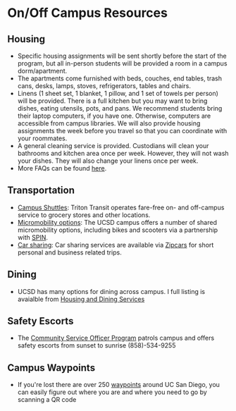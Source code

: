 # On/Off Campus Resources

## Housing
* Specific housing assignments will be sent shortly before the start of the program, but all in-person students will be provided a room in a campus dorm/apartment.
* The apartments come furnished with beds, couches, end tables, trash cans, desks, lamps, stoves, refrigerators, tables and chairs.
* Linens (1 sheet set, 1 blanket, 1 pillow, and 1 set of towels per person) will be provided. There is a full kitchen but you may want to bring dishes, eating utensils, pots, and pans. We recommend students bring their laptop computers, if you have one. Otherwise, computers are accessible from campus libraries. We will also provide housing assignments the week before you travel so that you can coordinate with your roommates.
* A general cleaning service is provided. Custodians will clean your bathrooms and kitchen area once per week. However, they will not wash your dishes. They will also change your linens once per week.
* More FAQs can be found [here](https://grad.ucsd.edu/diversity/programs/stars/faq.html).

## Transportation
* [Campus Shuttles](https://transportation.ucsd.edu/campus/shuttles/index.html): Triton Transit operates fare-free on- and off-campus service to grocery stores and other locations.
* [Micromobility options](https://transportation.ucsd.edu/campus/shared.html): The UCSD campus offers a number of shared micromobility options, including bikes and scooters via a partnership with [SPIN](https://www.spin.app/).
* [Car sharing](https://transportation.ucsd.edu/campus/car-sharing.html): Car sharing services are available via [Zipcars](https://www.zipcar.com/universities/the-university-of-california-san-diego) for short personal and business related trips. 

## Dining
* UCSD has many options for dining across campus. I full listing is avaialble from [Housing and Dining Services](https://hdh-web.ucsd.edu/dining/apps/diningservices/)

## Safety Escorts
* The [Community Service Officer Program](https://police.ucsd.edu/about/cso.html) patrols campus and offers safety escorts from sunset to sunrise (858)-534-9255

## Campus Waypoints
* If you're lost there are over 250 [waypoints](https://transportation.ucsd.edu/campus/waypoints.html) around UC San Diego, you can easily figure out where you are and where you need to go by scanning a QR code